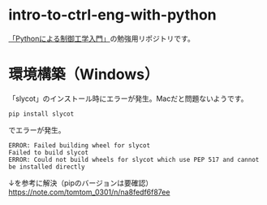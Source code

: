 # intro-to-ctrl-eng-with-python
[「Pythonによる制御工学入門」](https://y373.sakura.ne.jp/minami/pyctrl)の勉強用リポジトリです。
# 環境構築（Windows）
「slycot」のインストール時にエラーが発生。Macだと問題ないようです。
 ```
pip install slycot
 ```
 でエラーが発生。
 ```
ERROR: Failed building wheel for slycot
Failed to build slycot
ERROR: Could not build wheels for slycot which use PEP 517 and cannot be installed directly
 ```
 
 ↓を参考に解決（pipのバージョンは要確認）  
 https://note.com/tomtom_0301/n/na8fedf6f87ee
